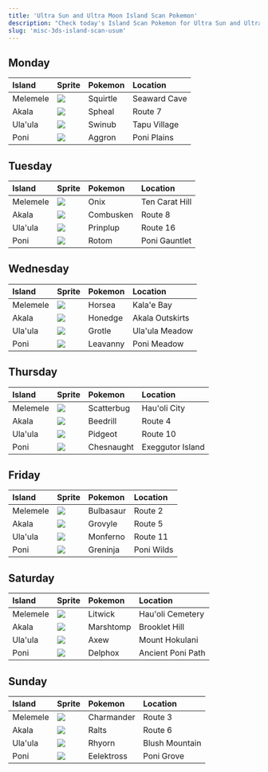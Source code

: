 ```yaml
---
title: 'Ultra Sun and Ultra Moon Island Scan Pokemon'
description: "Check today's Island Scan Pokemon for Ultra Sun and Ultra Moon!"
slug: 'misc-3ds-island-scan-usum'
---
```


## Monday

| Island   | Sprite                                                 | Pokemon  | Location     |
| :------- | :----------------------------------------------------- | :------- | :----------- |
| Melemele | ![](https://cdn.bulbagarden.net/upload/9/92/007MS.png) | Squirtle | Seaward Cave |
| Akala    | ![](https://cdn.bulbagarden.net/upload/4/43/363MS.png) | Spheal   | Route 7      |
| Ula'ula  | ![](https://cdn.bulbagarden.net/upload/1/10/220MS.png) | Swinub   | Tapu Village |
| Poni     | ![](https://cdn.bulbagarden.net/upload/d/d5/306MS.png) | Aggron   | Poni Plains  |

## Tuesday

| Island   | Sprite                                                 | Pokemon   | Location       |
| :------- | :----------------------------------------------------- | :-------- | :------------- |
| Melemele | ![](https://cdn.bulbagarden.net/upload/c/cd/095MS.png) | Onix      | Ten Carat Hill |
| Akala    | ![](https://cdn.bulbagarden.net/upload/4/4d/256MS.png) | Combusken | Route 8        |
| Ula'ula  | ![](https://cdn.bulbagarden.net/upload/a/a3/394MS.png) | Prinplup  | Route 16       |
| Poni     | ![](https://cdn.bulbagarden.net/upload/1/14/479MS.png) | Rotom     | Poni Gauntlet  |

## Wednesday

| Island   | Sprite                                                 | Pokemon  | Location        |
| :------- | :----------------------------------------------------- | :------- | :-------------- |
| Melemele | ![](https://cdn.bulbagarden.net/upload/2/23/116MS.png) | Horsea   | Kala'e Bay      |
| Akala    | ![](https://cdn.bulbagarden.net/upload/0/04/679MS.png) | Honedge  | Akala Outskirts |
| Ula'ula  | ![](https://cdn.bulbagarden.net/upload/4/40/388MS.png) | Grotle   | Ula'ula Meadow  |
| Poni     | ![](https://cdn.bulbagarden.net/upload/2/2d/542MS.png) | Leavanny | Poni Meadow     |

## Thursday

| Island   | Sprite                                                 | Pokemon    | Location         |
| :------- | :----------------------------------------------------- | :--------- | :--------------- |
| Melemele | ![](https://cdn.bulbagarden.net/upload/e/e0/664MS.png) | Scatterbug | Hau'oli City     |
| Akala    | ![](https://cdn.bulbagarden.net/upload/5/5a/015MS.png) | Beedrill   | Route 4          |
| Ula'ula  | ![](https://cdn.bulbagarden.net/upload/6/68/018MS.png) | Pidgeot    | Route 10         |
| Poni     | ![](https://cdn.bulbagarden.net/upload/1/1c/652MS.png) | Chesnaught | Exeggutor Island |

## Friday

| Island   | Sprite                                                 | Pokemon   | Location   |
| :------- | :----------------------------------------------------- | :-------- | :--------- |
| Melemele | ![](https://cdn.bulbagarden.net/upload/e/ec/001MS.png) | Bulbasaur | Route 2    |
| Akala    | ![](https://cdn.bulbagarden.net/upload/a/a5/253MS.png) | Grovyle   | Route 5    |
| Ula'ula  | ![](https://cdn.bulbagarden.net/upload/7/70/391MS.png) | Monferno  | Route 11   |
| Poni     | ![](https://cdn.bulbagarden.net/upload/8/87/658MS.png) | Greninja  | Poni Wilds |

## Saturday

| Island   | Sprite                                                 | Pokemon   | Location          |
| :------- | :----------------------------------------------------- | :-------- | :---------------- |
| Melemele | ![](https://cdn.bulbagarden.net/upload/7/7c/607MS.png) | Litwick   | Hau'oli Cemetery  |
| Akala    | ![](https://cdn.bulbagarden.net/upload/2/21/259MS.png) | Marshtomp | Brooklet Hill     |
| Ula'ula  | ![](https://cdn.bulbagarden.net/upload/0/0c/610MS.png) | Axew      | Mount Hokulani    |
| Poni     | ![](https://cdn.bulbagarden.net/upload/f/f8/655MS.png) | Delphox   | Ancient Poni Path |

## Sunday

| Island   | Sprite                                                 | Pokemon    | Location       |
| :------- | :----------------------------------------------------- | :--------- | :------------- |
| Melemele | ![](https://cdn.bulbagarden.net/upload/b/bb/004MS.png) | Charmander | Route 3        |
| Akala    | ![](https://cdn.bulbagarden.net/upload/3/32/280MS.png) | Ralts      | Route 6        |
| Ula'ula  | ![](https://cdn.bulbagarden.net/upload/6/67/111MS.png) | Rhyorn     | Blush Mountain |
| Poni     | ![](https://cdn.bulbagarden.net/upload/0/0f/604MS.png) | Eelektross | Poni Grove     |

